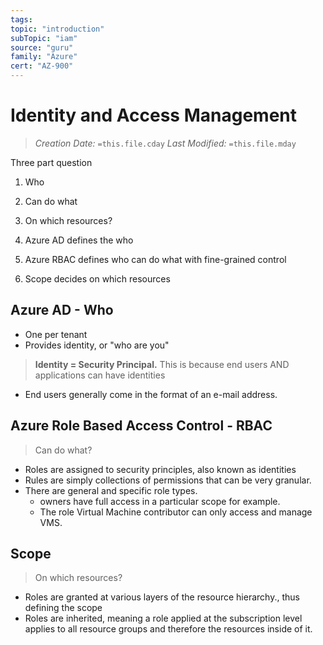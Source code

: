 ```yaml
---
tags:
topic: "introduction"
subTopic: "iam"
source: "guru"
family: "Azure"
cert: "AZ-900"
---
```

# Identity and Access Management
> *Creation Date:* `=this.file.cday`
> *Last Modified:* `=this.file.mday`

Three part question

1. Who
2. Can do what
3. On which resources?


1. Azure AD defines the who
2. Azure RBAC defines who can do what with fine-grained control
3. Scope decides on which resources

## Azure AD - Who

- One per tenant
- Provides identity, or "who are you"

> **Identity = Security Principal.** 
> This is because end users AND applications can have identities

- End users generally come in the format of an e-mail address.
## Azure Role Based Access Control - RBAC

> Can do what?

- Roles are assigned to security principles, also known as identities
- Rules are simply collections of permissions that can be very granular.
- There are general and specific role types.
	- owners have full access in a particular scope for example.
	- The role Virtual Machine contributor can only access and manage VMS.

## Scope

> On which resources?

- Roles are granted at various layers of the resource hierarchy., thus defining the scope
- Roles are inherited, meaning a role applied at the subscription level applies to all resource groups and therefore the resources inside of it.

